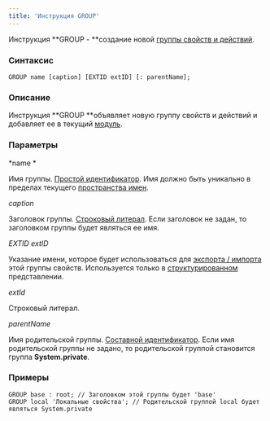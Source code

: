 ```yaml
---
title: 'Инструкция GROUP'
---
```


Инструкция **GROUP - **создание новой [группы свойств и действий](Groups_of_properties_and_actions.md).

### Синтаксис

    GROUP name [caption] [EXTID extID] [: parentName];

### Описание

Инструкция **GROUP **объявляет новую группу свойств и действий и добавляет ее в текущий [модуль](Modules.md).  

### Параметры

*name *

Имя группы. [Простой идентификатор](IDs.md). Имя должно быть уникально в пределах текущего [пространства имен](Naming.md#namespace).

*caption*

Заголовок группы. [Строковый литерал](Literals.md#strliteral-broken). Если заголовок не задан, то заголовком группы будет являться ее имя.  

*EXTID extID*

Указание имени, которое будет использоваться для [экспорта / импорта](Structured_view.md#extid) этой группы свойств. Используется только в [структурированном](Structured_view.md) представлении.

*extId*

Строковый литерал.

*parentName*

Имя родительской группы. [Составной идентификатор](IDs.md). Если имя родительской группы не задано, то родительской группой становится группа **System.private**.  

### Примеры

```lsf
GROUP base : root; // Заголовком этой группы будет 'base'
GROUP local 'Локальные свойства'; // Родительской группой local будет являться System.private
```

